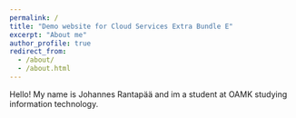 ```yaml
---
permalink: /
title: "Demo website for Cloud Services Extra Bundle E"
excerpt: "About me"
author_profile: true
redirect_from: 
  - /about/
  - /about.html
---
```


Hello! My name is Johannes Rantapää and im a student at OAMK studying information technology.